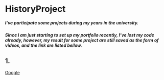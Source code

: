 # HistoryProject
#####  I've participate some projects during my years in the university.
#####  Since I am just starting to set up my portfolio recently, I've lost my code already, however, my result for some project are still saved as the form of videos, and the link are listed bellow.
## 1.
[Google](https://drive.google.com/file/d/1O0W3-hL8coeywjIYgLPUuJGoiGfgPRE5/view?usp=sharing)
